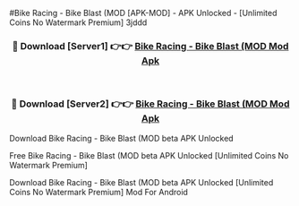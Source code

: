 #Bike Racing - Bike Blast (MOD [APK-MOD] - APK Unlocked - [Unlimited Coins No Watermark Premium] 3jddd



<div align="center">

<h3>🔴 Download [Server1] 👉👉 <a href="https://momento.my/?title=Bike_Racing_-_Bike_Blast_(MOD">Bike Racing - Bike Blast (MOD Mod Apk</a></h3><br>

<h3>🔴 Download [Server2] 👉👉 <a href="https://momento.my/?title=Bike_Racing_-_Bike_Blast_(MOD">Bike Racing - Bike Blast (MOD Mod Apk</a></h3>
</div>



Download Bike Racing - Bike Blast (MOD beta APK Unlocked

Free Bike Racing - Bike Blast (MOD beta APK Unlocked [Unlimited Coins No Watermark Premium]

Download Bike Racing - Bike Blast (MOD beta APK Unlocked [Unlimited Coins No Watermark Premium] Mod For Android
